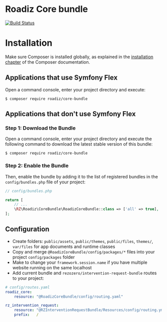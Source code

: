 # Roadiz Core bundle

[![Build Status](https://app.travis-ci.com/roadiz/core-bundle.svg?branch=main)](https://app.travis-ci.com/roadiz/core-bundle)

Installation
============

Make sure Composer is installed globally, as explained in the
[installation chapter](https://getcomposer.org/doc/00-intro.md)
of the Composer documentation.

Applications that use Symfony Flex
----------------------------------

Open a command console, enter your project directory and execute:

```console
$ composer require roadiz/core-bundle
```

Applications that don't use Symfony Flex
----------------------------------------

### Step 1: Download the Bundle

Open a command console, enter your project directory and execute the
following command to download the latest stable version of this bundle:

```console
$ composer require roadiz/core-bundle
```

### Step 2: Enable the Bundle

Then, enable the bundle by adding it to the list of registered bundles
in the `config/bundles.php` file of your project:

```php
// config/bundles.php

return [
    // ...
    \RZ\Roadiz\CoreBundle\RoadizCoreBundle::class => ['all' => true],
];
```

## Configuration

- Create folders: `public/assets`, `public/themes`, `public/files`, `themes/`, `var/files` for app documents and runtime classes
- Copy and merge `@RoadizCoreBundle/config/packages/*` files into your project `config/packages` folder
- Make to change your `framework.session.name` if you have multiple website running on the same localhost
- Add current bundle and `rezozero/intervention-request-bundle` routes to your project:
```yaml
# config/routes.yaml
roadiz_core:
    resource: "@RoadizCoreBundle/config/routing.yaml"

rz_intervention_request:
    resource: "@RZInterventionRequestBundle/Resources/config/routing.yml"
    prefix:   /
```
